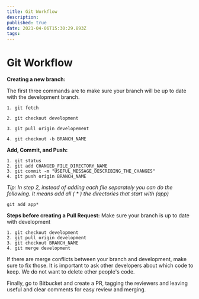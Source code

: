 ```yaml
---
title: Git Workflow
description: 
published: true
date: 2021-04-06T15:30:29.893Z
tags: 
---
```


# Git Workflow

**Creating a new branch:**

The first three commands are to make sure your branch will be up to date with the development branch. 
```
1. git fetch 

2. git checkout development 

3. git pull origin developement 

4. git checkout -b BRANCH_NAME
```

**Add, Commit, and Push:**
```
1. git status 
2. git add CHANGED_FILE_DIRECTORY_NAME
3. git commit -m "USEFUL_MESSAGE_DESCRIBING_THE_CHANGES"
4. git push origin BRANCH_NAME
```
*Tip: In step 2, instead of adding each file separately you can do the following. It means add all ( * ) the directories that start with (app)*
```
git add app*
```

**Steps before creating a Pull Request:**
Make sure your branch is up to date with development 
```
1. git checkout development 
2. git pull origin development 
3. git checkout BRANCH_NAME
4. git merge development
```
If there are merge conflicts between your branch and development, make sure to fix those. It is important to ask other developers about which code to keep. We do not want to delete other people's code. 

Finally, go to Bitbucket and create a PR, tagging the reviewers and leaving useful and clear comments for easy review and merging. 

